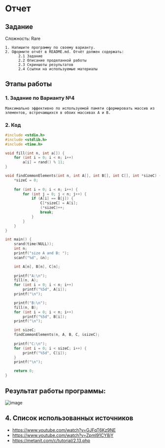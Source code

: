 # Отчет 
## Задание
Сложность:
  Rare
    
    1. Напишите программу по своему варианту.
    2. Оформите отчёт в README.md. Отчёт должен содержать:
          2.1 Задание
          2.2 Описание проделанной работы
          2.3 Скриншоты результатов
          2.4 Ссылки на используемые материалы

## Этапы работы
### 1. Задание по Варианту №4
`
Максимально эффективно по используемой памяти сформировать массив из элементов, встречающихся в обоих массивах A и B.
`

### 2. Код
```c
#include <stdio.h>
#include <stdlib.h>
#include <time.h>

void fill(int n, int a[]) {
    for (int i = 0; i < n; i++)
        a[i] = rand() % 11;
}

void findCommonElements(int n, int A[], int B[], int C[], int *sizeC) {
    *sizeC = 0;
    
    for (int i = 0; i < n; i++) {
        for (int j = 0; j < n; j++) {
            if (A[i] == B[j]) {
                C[*sizeC] = A[i];
                (*sizeC)++;
                break;
            }
        }
    }
}

int main() {
    srand(time(NULL));
    int n;
    printf("size A and B: ");
    scanf("%d", &n);

    int A[n], B[n], C[n];
    
    printf("A:\n");
    fill(n, A);
    for (int i = 0; i < n; i++)
        printf("%5d", A[i]);
    printf("\n");

    printf("B:\n");
    fill(n, B);
    for (int i = 0; i < n; i++)
        printf("%5d", B[i]);
    printf("\n");

    int sizeC;
    findCommonElements(n, A, B, C, &sizeC);
    
    printf("C:\n");
    for (int i = 0; i < sizeC; i++) {
        printf("%5d", C[i]);
    }
    printf("\n");

    return 0;
}

```

## Результат работы программы:
![image](https://github.com/zbtka/programming/assets/144006033/bc03bc7b-aa31-480b-b34a-1c1798505d76)


## 4. Список использованных источников
* https://www.youtube.com/watch?v=GJFqT6Kz9NE
* https://www.youtube.com/watch?v=Zpml91CY8jY
* https://metanit.com/c/tutorial/2.13.php
